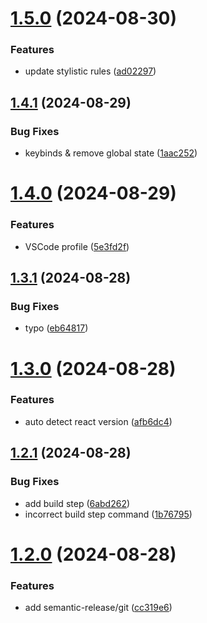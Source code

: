 # [1.5.0](https://github.com/nekochan0122/config/compare/v1.4.1...v1.5.0) (2024-08-30)


### Features

* update stylistic rules ([ad02297](https://github.com/nekochan0122/config/commit/ad02297acf708b62d504b1d34d79d6027cb353e7))

## [1.4.1](https://github.com/nekochan0122/config/compare/v1.4.0...v1.4.1) (2024-08-29)


### Bug Fixes

* keybinds & remove global state ([1aac252](https://github.com/nekochan0122/config/commit/1aac252a436c4f6b3639d8664782d743f9ba803c))

# [1.4.0](https://github.com/nekochan0122/config/compare/v1.3.1...v1.4.0) (2024-08-29)


### Features

* VSCode profile ([5e3fd2f](https://github.com/nekochan0122/config/commit/5e3fd2fecf64d28f0cdaa1676d0648154aa458b7))

## [1.3.1](https://github.com/nekochan0122/config/compare/v1.3.0...v1.3.1) (2024-08-28)


### Bug Fixes

* typo ([eb64817](https://github.com/nekochan0122/config/commit/eb64817c87aba0c243503b7b356b2d7706714693))

# [1.3.0](https://github.com/nekochan0122/config/compare/v1.2.1...v1.3.0) (2024-08-28)


### Features

* auto detect react version ([afb6dc4](https://github.com/nekochan0122/config/commit/afb6dc4177b9bde32d2bd8b42eae17c34b3934a6))

## [1.2.1](https://github.com/nekochan0122/config/compare/v1.2.0...v1.2.1) (2024-08-28)


### Bug Fixes

* add build step ([6abd262](https://github.com/nekochan0122/config/commit/6abd262a14096e60dba1ecb3330a0f9cfac0a614))
* incorrect build step command ([1b76795](https://github.com/nekochan0122/config/commit/1b76795a391939f6a6b8b960a1c553ef2c7dd36f))

# [1.2.0](https://github.com/nekochan0122/config/compare/v1.1.1...v1.2.0) (2024-08-28)


### Features

* add semantic-release/git ([cc319e6](https://github.com/nekochan0122/config/commit/cc319e6d9c19a739da0a4fe529cbf4a4507ab64c))
